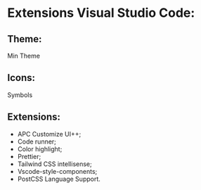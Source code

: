 # Extensions Visual Studio Code:

## Theme: 
Min Theme

## Icons: 
Symbols

## Extensions: 
* APC Customize UI++; 
* Code runner;
* Color highlight; 
* Prettier;
* Tailwind CSS intellisense;
* Vscode-style-components;
* PostCSS Language Support.
